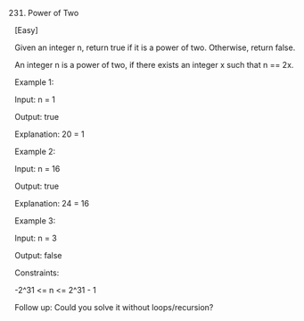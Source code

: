 231. Power of Two

[Easy]

Given an integer n, return true if it is a power of two. Otherwise, return false.

An integer n is a power of two, if there exists an integer x such that n == 2x.

Example 1:

Input: n = 1

Output: true

Explanation: 20 = 1

Example 2:

Input: n = 16

Output: true

Explanation: 24 = 16

Example 3:

Input: n = 3

Output: false
 

Constraints:

-2^31 <= n <= 2^31 - 1
 

Follow up: Could you solve it without loops/recursion?